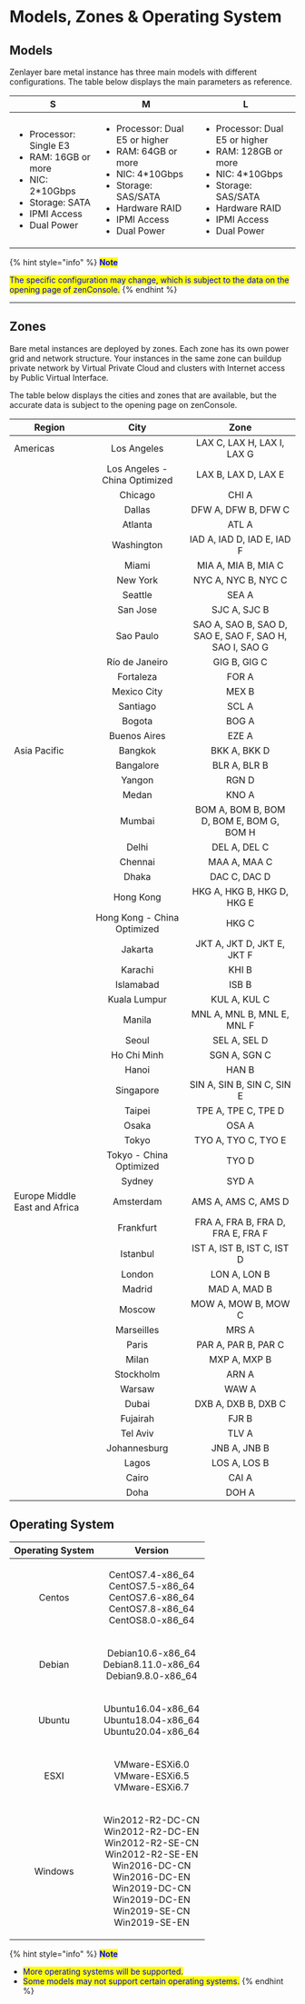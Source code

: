 # Models, Zones & Operating System

## **Models**

Zenlayer bare metal instance has three main models with different configurations. The table below displays the main parameters as reference.

| S                                                                                                                                                   | M                                                                                                                                                                                     | L                                                                                                                                                                                      |
| --------------------------------------------------------------------------------------------------------------------------------------------------- | ------------------------------------------------------------------------------------------------------------------------------------------------------------------------------------- | -------------------------------------------------------------------------------------------------------------------------------------------------------------------------------------- |
| <ul><li>Processor: Single E3</li><li>RAM: 16GB or more</li><li>NIC: 2*10Gbps</li><li>Storage: SATA</li><li>IPMI Access</li><li>Dual Power</li></ul> | <ul><li>Processor: Dual E5 or higher</li><li>RAM: 64GB or more</li><li>NIC: 4*10Gbps</li><li>Storage: SAS/SATA</li><li>Hardware RAID</li><li>IPMI Access</li><li>Dual Power</li></ul> | <ul><li>Processor: Dual E5 or higher</li><li>RAM: 128GB or more</li><li>NIC: 4*10Gbps</li><li>Storage: SAS/SATA</li><li>Hardware RAID</li><li>IPMI Access</li><li>Dual Power</li></ul> |

{% hint style="info" %}
<mark style="color:blue;">**Note**</mark>

<mark style="color:blue;">The specific configuration may change, which is subject to the data on the opening page of zenConsole.</mark>
{% endhint %}

****

## **Zones**

Bare metal instances are deployed by zones. Each zone has its own power grid and network structure. Your instances in the same zone can buildup private network by Virtual Private Cloud and clusters with Internet access by Public Virtual Interface.

The table below displays the cities and zones that are available, but the accurate data is subject to the opening page on zenConsole.

| Region                        |              City             |                          Zone                          |
| ----------------------------- | :---------------------------: | :----------------------------------------------------: |
| Americas                      |          Los Angeles          |               LAX C, LAX H, LAX I, LAX G               |
|                               | Los Angeles - China Optimized |                   LAX B, LAX D, LAX E                  |
|                               |            Chicago            |                          CHI A                         |
|                               |             Dallas            |                   DFW A, DFW B, DFW C                  |
|                               |            Atlanta            |                          ATL A                         |
|                               |           Washington          |               IAD A, IAD D, IAD E, IAD F               |
|                               |             Miami             |                   MIA A, MIA B, MIA C                  |
|                               |            New York           |                   NYC A, NYC B, NYC C                  |
|                               |            Seattle            |                          SEA A                         |
|                               |            San Jose           |                      SJC A, SJC B                      |
|                               |           Sao Paulo           | SAO A, SAO B, SAO D, SAO E, SAO F, SAO H, SAO I, SAO G |
|                               |         Río de Janeiro        |                      GIG B, GIG C                      |
|                               |           Fortaleza           |                          FOR A                         |
|                               |          Mexico City          |                          MEX B                         |
|                               |           Santiago            |                         SCL A                          |
|                               |             Bogota            |                          BOG A                         |
|                               |          Buenos Aires         |                          EZE A                         |
| Asia Pacific                  |            Bangkok            |                      BKK A, BKK D                      |
|                               |           Bangalore           |                      BLR A, BLR B                      |
|                               |             Yangon            |                          RGN D                         |
|                               |             Medan             |                          KNO A                         |
|                               |             Mumbai            |        BOM A, BOM B, BOM D, BOM E, BOM G, BOM H        |
|                               |             Delhi             |                      DEL A, DEL C                      |
|                               |            Chennai            |                      MAA A, MAA C                      |
|                               |             Dhaka             |                      DAC C, DAC D                      |
|                               |           Hong Kong           |               HKG A, HKG B, HKG D, HKG E               |
|                               |  Hong Kong - China Optimized  |                          HKG C                         |
|                               |            Jakarta            |               JKT A, JKT D, JKT E, JKT F               |
|                               |            Karachi            |                          KHI B                         |
|                               |           Islamabad           |                          ISB B                         |
|                               |          Kuala Lumpur         |                      KUL A, KUL C                      |
|                               |             Manila            |               MNL A, MNL B, MNL E, MNL F               |
|                               |             Seoul             |                      SEL A, SEL D                      |
|                               |          Ho Chi Minh          |                      SGN A, SGN C                      |
|                               |             Hanoi             |                          HAN B                         |
|                               |           Singapore           |               SIN A, SIN B, SIN C, SIN E               |
|                               |             Taipei            |                   TPE A, TPE C, TPE D                  |
|                               |             Osaka             |                          OSA A                         |
|                               |             Tokyo             |                   TYO A, TYO C, TYO E                  |
|                               |    Tokyo - China Optimized    |                          TYO D                         |
|                               |             Sydney            |                          SYD A                         |
| Europe Middle East and Africa |           Amsterdam           |                   AMS A, AMS C, AMS D                  |
|                               |           Frankfurt           |            FRA A, FRA B, FRA D, FRA E, FRA F           |
|                               |            Istanbul           |               IST A, IST B, IST C, IST D               |
|                               |             London            |                      LON A, LON B                      |
|                               |             Madrid            |                      MAD A, MAD B                      |
|                               |             Moscow            |                   MOW A, MOW B, MOW C                  |
|                               |           Marseilles          |                          MRS A                         |
|                               |             Paris             |                   PAR A, PAR B, PAR C                  |
|                               |             Milan             |                      MXP A, MXP B                      |
|                               |           Stockholm           |                          ARN A                         |
|                               |             Warsaw            |                          WAW A                         |
|                               |             Dubai             |                   DXB A, DXB B, DXB C                  |
|                               |            Fujairah           |                          FJR B                         |
|                               |            Tel Aviv           |                          TLV A                         |
|                               |          Johannesburg         |                      JNB A, JNB B                      |
|                               |             Lagos             |                      LOS A, LOS B                      |
|                               |             Cairo             |                          CAI A                         |
|                               |              Doha             |                          DOH A                         |



## **Operating System**

| Operating System |                                                                                          Version                                                                                          |
| :--------------: | :---------------------------------------------------------------------------------------------------------------------------------------------------------------------------------------: |
|      Centos      |                                          <p>CentOS7.4-x86_64<br>CentOS7.5-x86_64<br>CentOS7.6-x86_64<br>CentOS7.8-x86_64<br>CentOS8.0-x86_64</p>                                          |
|      Debian      |                                                           <p>Debian10.6-x86_64<br>Debian8.11.0-x86_64<br>Debian9.8.0-x86_64</p>                                                           |
|      Ubuntu      |                                                           <p>Ubuntu16.04-x86_64<br>Ubuntu18.04-x86_64<br>Ubuntu20.04-x86_64</p>                                                           |
|       ESXI       |                                                                 <p>VMware-ESXi6.0<br>VMware-ESXi6.5<br>VMware-ESXi6.7</p>                                                                 |
|      Windows     | <p>Win2012-R2-DC-CN<br>Win2012-R2-DC-EN<br>Win2012-R2-SE-CN<br>Win2012-R2-SE-EN<br>Win2016-DC-CN<br>Win2016-DC-EN<br>Win2019-DC-CN<br>Win2019-DC-EN<br>Win2019-SE-CN<br>Win2019-SE-EN</p> |

{% hint style="info" %}
<mark style="color:blue;">**Note**</mark>

* <mark style="color:blue;">More operating systems will be supported.</mark>&#x20;
* <mark style="color:blue;">Some models may not support certain operating systems.</mark>
{% endhint %}


